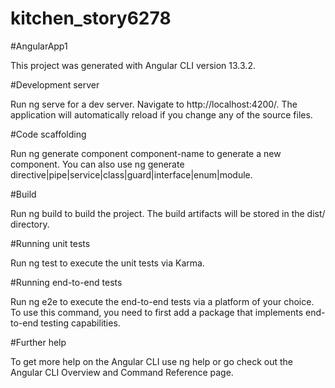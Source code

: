 # kitchen_story6278
#AngularApp1

This project was generated with Angular CLI version 13.3.2.

#Development server

Run ng serve for a dev server. Navigate to http://localhost:4200/. The application will automatically reload if you change any of the source files.

#Code scaffolding

Run ng generate component component-name to generate a new component. You can also use ng generate directive|pipe|service|class|guard|interface|enum|module.

#Build

Run ng build to build the project. The build artifacts will be stored in the dist/ directory.

#Running unit tests

Run ng test to execute the unit tests via Karma.

#Running end-to-end tests

Run ng e2e to execute the end-to-end tests via a platform of your choice. To use this command, you need to first add a package that implements end-to-end testing capabilities.

#Further help

To get more help on the Angular CLI use ng help or go check out the Angular CLI Overview and Command Reference page.
